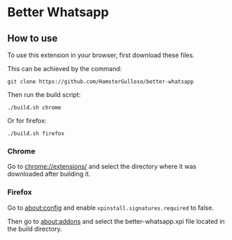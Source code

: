 # Better Whatsapp

## How to use

To use this extension in your browser, first download these files.

This can be achieved by the command:

    git clone https://github.com/HamsterGulloso/better-whatsapp

Then run the build script:

    ./build.sh chrome

Or for firefox:

    ./build.sh firefox

### Chrome

Go to [chrome://extensions/](chrome://extensions/) and select the directory where it was downloaded after building it.

### Firefox

Go to [about:config](about:config) and enable `xpinstall.signatures.required` to false.

Then go to [about:addons](about:addons) and select the better-whatsapp.xpi file located in the build directory.
